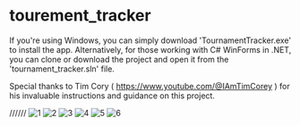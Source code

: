 # tourement_tracker
If you're using Windows, you can simply download 'TournamentTracker.exe' to install the app. Alternatively, for those working with C# WinForms in .NET, you can clone or download the project and open it from the 'tournament_tracker.sln' file.

Special thanks to Tim Cory ( https://www.youtube.com/@IAmTimCorey ) for his invaluable instructions and guidance on this project.


























//////
![1](https://github.com/youcefbourouba16/tourement_tracker/assets/109678299/01485cb7-7252-45e9-9f5a-1df71f7607bd)
![2](https://github.com/youcefbourouba16/tourement_tracker/assets/109678299/0c4a0463-366a-45a6-80fb-11ac7f072d4e)
![3](https://github.com/youcefbourouba16/tourement_tracker/assets/109678299/032ebf17-eed9-44c8-923f-25fd0c259a65)
![4](https://github.com/youcefbourouba16/tourement_tracker/assets/109678299/a42e37a7-f81a-4b11-a851-90bafafb8a3e)
![5](https://github.com/youcefbourouba16/tourement_tracker/assets/109678299/0b493f09-94a3-4f93-ba6c-c757cc399489)
![6](https://github.com/youcefbourouba16/tourement_tracker/assets/109678299/92850142-bf8c-490b-8849-27a126aa1e91)

